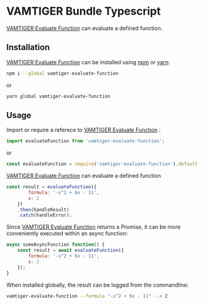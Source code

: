# VAMTIGER Bundle Typescript
[VAMTIGER Evaluate Function](https://github.com/vamtiger-project/vamtiger-evaluate-function) can evaluate a defined function.

## Installation
[VAMTIGER Evaluate Function](https://github.com/vamtiger-project/vamtiger-evaluate-function) can be installed using [npm](https://www.npmjs.com/) or [yarn](https://yarnpkg.com/lang/en/):
```bash
npm i --global vamtiger-evaluate-function 
```
or
```bash
yarn global vamtiger-evaluate-function
```

## Usage
Import or require a referece to [VAMTIGER Evaluate Function](https://github.com/vamtiger-project/vamtiger-evaluate-function) :
```typescript
import evaluateFunction from 'vamtiger-evaluate-function';
```
or
```javascript
const evaluateFunction = require('vamtiger-evaluate-function').default;
```

[VAMTIGER Evaluate Function](https://github.com/vamtiger-project/vamtiger-evaluate-function) can evaluate a defined function
```javascript
const result = evaluateFunction({
        formula: '-x^2 + 6x - 11',
        x: 2
    })
    .then(handleResult)
    .catch(handleError);
```

Since [VAMTIGER Evaluate Function](https://github.com/vamtiger-project/vamtiger-evaluate-function) returns a Promise, it can be more conveniently executed within an async function:
```javascript
async someAsyncFunction function() {
    const result = await evaluateFunction({
        formula: '-x^2 + 6x - 11',
        x: 2
    });
}
```

When installed globally, the result can be logged from the commandline:
```bash
vamtiger-evaluate-function --formula "-x^2 + 6x - 11" --x 2
```
